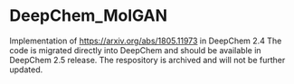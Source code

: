 # DeepChem_MolGAN
Implementation of https://arxiv.org/abs/1805.11973 in DeepChem 2.4
The code is migrated directly into DeepChem and should be available in DeepChem 2.5 release.
The respository is archived and will not be further updated.
 
